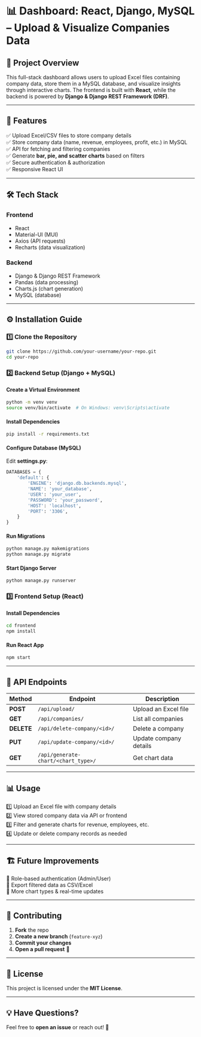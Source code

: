 # 📊 Dashboard: React, Django, MySQL – Upload & Visualize Companies Data

## 📌 Project Overview
This full-stack dashboard allows users to upload Excel files containing company data, store them in a MySQL database, and visualize insights through interactive charts. The frontend is built with **React**, while the backend is powered by **Django & Django REST Framework (DRF)**.

---

## 🚀 Features
✅ Upload Excel/CSV files to store company details  
✅ Store company data (name, revenue, employees, profit, etc.) in MySQL  
✅ API for fetching and filtering companies  
✅ Generate **bar, pie, and scatter charts** based on filters  
✅ Secure authentication & authorization  
✅ Responsive React UI  

---

## 🛠️ Tech Stack
### **Frontend**
- React
- Material-UI (MUI)
- Axios (API requests)
- Recharts (data visualization)

### **Backend**
- Django & Django REST Framework
- Pandas (data processing)
- Charts.js (chart generation)
- MySQL (database)

---

## ⚙️ Installation Guide

### 1️⃣ Clone the Repository
```sh
git clone https://github.com/your-username/your-repo.git
cd your-repo
```

### 2️⃣ Backend Setup (Django + MySQL)
#### Create a Virtual Environment
```sh
python -m venv venv
source venv/bin/activate  # On Windows: venv\Scripts\activate
```

#### Install Dependencies
```sh
pip install -r requirements.txt
```

#### Configure Database (MySQL)
Edit **settings.py**:
```python
DATABASES = {
    'default': {
        'ENGINE': 'django.db.backends.mysql',
        'NAME': 'your_database',
        'USER': 'your_user',
        'PASSWORD': 'your_password',
        'HOST': 'localhost',
        'PORT': '3306',
    }
}
```

#### Run Migrations
```sh
python manage.py makemigrations
python manage.py migrate
```

#### Start Django Server
```sh
python manage.py runserver
```

### 3️⃣ Frontend Setup (React)
#### Install Dependencies
```sh
cd frontend
npm install
```

#### Run React App
```sh
npm start
```

---

## 🔗 API Endpoints
| Method | Endpoint | Description |
|--------|---------|-------------|
| **POST** | `/api/upload/` | Upload an Excel file |
| **GET** | `/api/companies/` | List all companies |
| **DELETE** | `/api/delete-company/<id>/` | Delete a company |
| **PUT** | `/api/update-company/<id>/` | Update company details |
| **GET** | `/api/generate-chart/<chart_type>/` | Get chart data |

---

## 📊 Usage
1️⃣ Upload an Excel file with company details  
2️⃣ View stored company data via API or frontend  
3️⃣ Filter and generate charts for revenue, employees, etc.  
4️⃣ Update or delete company records as needed  

---

## 🏗️ Future Improvements
🔹 Role-based authentication (Admin/User)  
🔹 Export filtered data as CSV/Excel  
🔹 More chart types & real-time updates  

---

## 🤝 Contributing
1. **Fork** the repo  
2. **Create a new branch** (`feature-xyz`)  
3. **Commit your changes**  
4. **Open a pull request** 🚀  

---

## 📜 License
This project is licensed under the **MIT License**.

---

## 💡 Have Questions?
Feel free to **open an issue** or reach out! 🚀

